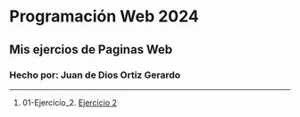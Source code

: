 # Programación Web 2024
## Mis ejercios de Paginas Web
### Hecho por: Juan de Dios Ortiz Gerardo
***

1. 01-Ejercicio_2. [Ejercicio 2](Ejercicio_2/Ejercicio-1.html)

